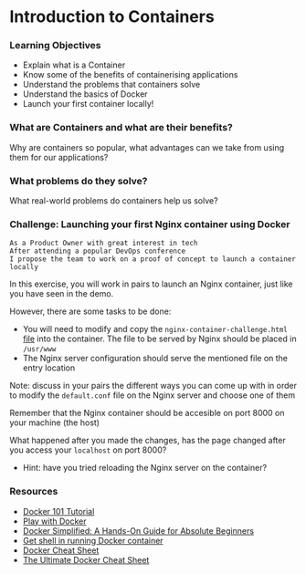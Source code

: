 # Introduction to Containers

### Learning Objectives
- Explain what is a Container
- Know some of the benefits of containerising applications
- Understand the problems that containers solve
- Understand the basics of Docker
- Launch your first container locally!

### What are Containers and what are their benefits?

Why are containers so popular, what advantages can we take from using them for our applications?

### What problems do they solve?

What real-world problems do containers help us solve?

### Challenge: Launching your first Nginx container using Docker
```
As a Product Owner with great interest in tech
After attending a popular DevOps conference
I propose the team to work on a proof of concept to launch a container locally
```

In this exercise, you will work in pairs to launch an Nginx container, just like you have seen in the demo.

However, there are some tasks to be done:
- You will need to modify and copy the `nginx-container-challenge.html` [file](https://github.com/makersacademy/devops-course/blob/main/workshops/week-1/nginx-container-challenge.html) into the container. 
The file to be served by Nginx should be placed in `/usr/www`
- The Nginx server configuration should serve the mentioned file on the entry location

Note: discuss in your pairs the different ways you can come up with in order to modify the `default.conf` file
on the Nginx server and choose one of them

Remember that the Nginx container should be accesible on port 8000 on your machine (the host)

What happened after you made the changes, has the page changed after you access your `localhost` on port 8000?
- Hint: have you tried reloading the Nginx server on the container?


### Resources
- [Docker 101 Tutorial](https://www.docker.com/101-tutorial)
- [Play with Docker](https://training.play-with-docker.com/)
- [Docker Simplified: A Hands-On Guide for Absolute Beginners](https://www.freecodecamp.org/news/docker-simplified-96639a35ff36/)
- [Get shell in running Docker container](https://ma.ttias.be/get-shell-running-docker-container/)
- [Docker Cheat Sheet](https://github.com/wsargent/docker-cheat-sheet)
- [The Ultimate Docker Cheat Sheet](https://dockerlabs.collabnix.com/docker/cheatsheet/)
